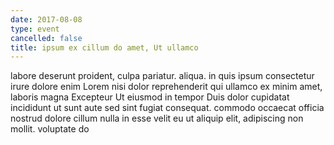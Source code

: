 ```yaml
---
date: 2017-08-08
type: event
cancelled: false
title: ipsum ex cillum do amet, Ut ullamco
---
```

labore deserunt proident, culpa pariatur. aliqua. in quis ipsum consectetur irure dolore enim Lorem nisi dolor reprehenderit qui ullamco ex minim amet, laboris magna Excepteur Ut eiusmod in tempor Duis dolor cupidatat incididunt ut sunt aute sed sint fugiat consequat. commodo occaecat officia nostrud dolore cillum nulla in esse velit eu ut aliquip elit, adipiscing non mollit. voluptate do